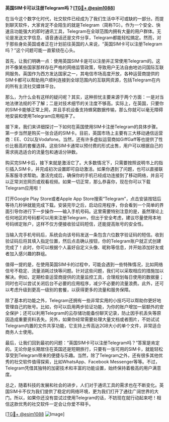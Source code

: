 **英国SIM卡可以注册Telegram吗？[[TG💪+ @esim1088](https://t.me/s/esim1088)]**

在当今这个数字化时代，社交软件已经成为了我们生活中不可或缺的一部分。而提到聊天软件，大家肯定不会陌生的就是Telegram（简称TG）。作为一个安全、快速且功能强大的即时通讯工具，Telegram在全球范围内拥有大量的用户群体。无论是发送文字信息、语音通话还是文件分享，Telegram都能轻松搞定。然而，对于那些身处英国或者正在计划前往英国的人来说，“英国SIM卡可以注册Telegram吗？”这个问题可能一直萦绕在心头。

首先，让我们明确一点：使用英国SIM卡是可以注册并正常使用Telegram的。这并不像某些国家那样存在严格的网络监管政策，导致用户无法自由地访问国际互联网服务。英国作为西方发达国家之一，其电信市场高度开放，各种运营商提供的SIM卡都可以帮助用户顺利连接到全球范围内的互联网资源，包括Telegram在内的所有主流社交媒体平台。

那么，为什么会有这样的疑问呢？其实，这种担忧主要来源于两个方面：一是对当地法律法规的不了解；二是对技术细节的关注度不够高。实际上，在英国，只要你的SIM卡能够正常上网，并且手机设备支持蜂窝数据传输，那么你就可以毫无障碍地安装和使用Telegram应用程序了。

接下来，我们来详细探讨一下如何在英国使用SIM卡注册Telegram的具体步骤。第一步当然是购买一张合适的SIM卡。目前，英国市场上主要有三大移动通信运营商：EE、O2以及Vodafone。当然，还有许多虚拟运营商如GiffGaff等也提供了性价比极高的套餐选择。这些SIM卡通常以预付费的形式出售，用户可以根据自己的需求挑选适合的流量包和通话分钟数。

购买完SIM卡后，接下来就是激活它了。大多数情况下，只需要按照说明书上的指引插入SIM卡，并完成初次设置即可自动激活。如果你遇到了问题，也可以直接联系客服寻求帮助。激活完成后，确保你的手机已经成功连接到了移动网络，并且可以正常浏览网页或观看视频。如果一切正常，那么恭喜你，现在你可以下载Telegram应用啦！

打开Google Play Store或者Apple App Store搜索“Telegram”，点击安装按钮后等待几秒钟就能完成下载。安装完毕之后，启动应用程序，你会看到一个简单的界面引导你进行下一步操作——输入手机号码。这里需要特别注意的是，虽然理论上任何地区的号码都可以用来注册Telegram，但出于安全考虑，建议尽量使用本地号码绑定账户，这样不仅方便接收验证码短信，还能提高账号的安全性。

当输入完手机号码后，系统会向该号码发送一条包含六位数字验证码的短信。收到验证码后将其填入指定位置，然后点击确认按钮，你的Telegram账户就正式创建完成了！此时，你可以根据个人喜好自定义头像、昵称等信息，并开始添加好友或者加入感兴趣的群组。

值得一提的是，在使用英国SIM卡的过程中，可能会遇到一些特殊情况，比如网络信号不稳定、流量消耗过快等问题。针对这些问题，我们可以采取相应的措施加以解决。例如，定期检查运营商提供的流量监控工具，合理规划每日使用的数据量；同时也可以尝试关闭后台不必要的应用程序，减少不必要的流量浪费。此外，还可以考虑升级到更高一级别的套餐，以获得更多的流量和服务保障。

除了基本的功能之外，Telegram还拥有一些非常实用的小技巧可以帮助你更好地管理自己的账号。比如，你可以启用两步验证功能，为你的账户增加一层额外的安全保护；还可以利用Telegram的云存储功能备份聊天记录，防止因手机丢失等原因造成重要资料丢失。另外，如果你经常需要处理大量文档或者图片，不妨试试Telegram内置的文件共享功能，它支持上传高达2GB大小的单个文件，非常适合商务人士使用。

最后，让我们回到最初的问题：“英国SIM卡可以注册Telegram吗？”答案是肯定的。无论你是长期居住在英国还是短期旅行，只要有一张可用的SIM卡，就能轻松享受到Telegram带来的便捷与乐趣。当然，除了Telegram之外，还有很多其他优秀的社交软件值得探索，比如WhatsApp、Facebook Messenger等等。不过，Telegram凭借其独特的加密技术和丰富的功能设置，始终保持着极高的用户满意度。

总之，随着科技的发展和社会的进步，人们对于通讯工具的需求也在不断变化。英国SIM卡不仅为我们提供了稳定的网络环境，更为我们打开了通往广阔世界的大门。所以，如果你还没有尝试过使用Telegram的话，不妨现在就行动起来吧！相信这款优秀的社交软件一定会让你爱不释手。

[[TG💪+ @esim1088](https://t.me/s/esim1088) ![Image](https://i.postimg.cc/4NQfJmqS/Snipaste-2025-05-13-00-14-12.png)]